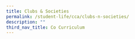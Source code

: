 ```yaml
---
title: Clubs & Societies
permalink: /student-life/cca/clubs-n-societies/
description: ""
third_nav_title: Co Curriculum
---
```

